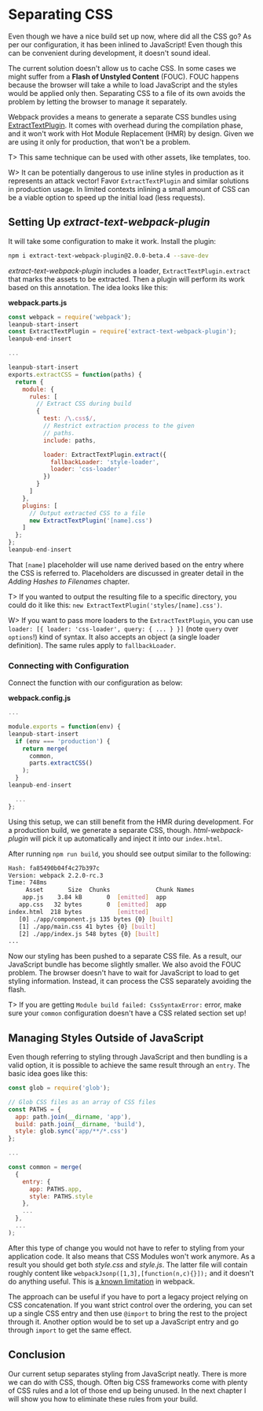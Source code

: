 # Separating CSS

Even though we have a nice build set up now, where did all the CSS go? As per our configuration, it has been inlined to JavaScript! Even though this can be convenient during development, it doesn't sound ideal.

The current solution doesn't allow us to cache CSS. In some cases we might suffer from a **Flash of Unstyled Content** (FOUC). FOUC happens because the browser will take a while to load JavaScript and the styles would be applied only then. Separating CSS to a file of its own avoids the problem by letting the browser to manage it separately.

Webpack provides a means to generate a separate CSS bundles using [ExtractTextPlugin](https://www.npmjs.com/package/extract-text-webpack-plugin). It comes with overhead during the compilation phase, and it won't work with Hot Module Replacement (HMR) by design. Given we are using it only for production, that won't be a problem.

T> This same technique can be used with other assets, like templates, too.

W> It can be potentially dangerous to use inline styles in production as it represents an attack vector! Favor `ExtractTextPlugin` and similar solutions in production usage. In limited contexts inlining a small amount of CSS can be a viable option to speed up the initial load (less requests).

## Setting Up *extract-text-webpack-plugin*

It will take some configuration to make it work. Install the plugin:

```bash
npm i extract-text-webpack-plugin@2.0.0-beta.4 --save-dev
```

*extract-text-webpack-plugin* includes a loader, `ExtractTextPlugin.extract` that marks the assets to be extracted. Then a plugin will perform its work based on this annotation. The idea looks like this:

**webpack.parts.js**

```javascript
const webpack = require('webpack');
leanpub-start-insert
const ExtractTextPlugin = require('extract-text-webpack-plugin');
leanpub-end-insert

...

leanpub-start-insert
exports.extractCSS = function(paths) {
  return {
    module: {
      rules: [
        // Extract CSS during build
        {
          test: /\.css$/,
          // Restrict extraction process to the given
          // paths.
          include: paths,

          loader: ExtractTextPlugin.extract({
            fallbackLoader: 'style-loader',
            loader: 'css-loader'
          })
        }
      ]
    },
    plugins: [
      // Output extracted CSS to a file
      new ExtractTextPlugin('[name].css')
    ]
  };
};
leanpub-end-insert
```

That `[name]` placeholder will use name derived based on the entry where the CSS is referred to. Placeholders are discussed in greater detail in the *Adding Hashes to Filenames* chapter.

T> If you wanted to output the resulting file to a specific directory, you could do it like this: `new ExtractTextPlugin('styles/[name].css')`.

W> If you want to pass more loaders to the `ExtractTextPlugin`, you can use `loader: [{ loader: 'css-loader', query: { ... } }]` (note `query` over `options`!) kind of syntax. It also accepts an object (a single loader definition). The same rules apply to `fallbackLoader`.

### Connecting with Configuration

Connect the function with our configuration as below:

**webpack.config.js**

```javascript
...

module.exports = function(env) {
leanpub-start-insert
  if (env === 'production') {
    return merge(
      common,
      parts.extractCSS()
    );
  }
leanpub-end-insert

  ...
};
```

Using this setup, we can still benefit from the HMR during development. For a production build, we generate a separate CSS, though. *html-webpack-plugin* will pick it up automatically and inject it into our `index.html`.

After running `npm run build`, you should see output similar to the following:

```bash
Hash: fa85490b04f4c27b397c
Version: webpack 2.2.0-rc.3
Time: 748ms
     Asset       Size  Chunks             Chunk Names
    app.js    3.84 kB       0  [emitted]  app
   app.css   32 bytes       0  [emitted]  app
index.html  218 bytes          [emitted]
   [0] ./app/component.js 135 bytes {0} [built]
   [1] ./app/main.css 41 bytes {0} [built]
   [2] ./app/index.js 548 bytes {0} [built]
...
```

Now our styling has been pushed to a separate CSS file. As a result, our JavaScript bundle has become slightly smaller. We also avoid the FOUC problem. The browser doesn't have to wait for JavaScript to load to get styling information. Instead, it can process the CSS separately avoiding the flash.

T> If you are getting `Module build failed: CssSyntaxError:` error, make sure your `common` configuration doesn't have a CSS related section set up!

## Managing Styles Outside of JavaScript

Even though referring to styling through JavaScript and then bundling is a valid option, it is possible to achieve the same result through an `entry`. The basic idea goes like this:

```javascript
const glob = require('glob');

// Glob CSS files as an array of CSS files
const PATHS = {
  app: path.join(__dirname, 'app'),
  build: path.join(__dirname, 'build'),
  style: glob.sync('app/**/*.css')
};

...

const common = merge(
  {
    entry: {
      app: PATHS.app,
      style: PATHS.style
    },
    ...
  },
  ...
);
```

After this type of change you would not have to refer to styling from your application code. It also means that CSS Modules won't work anymore. As a result you should get both *style.css* and *style.js*. The latter file will contain roughly content like `webpackJsonp([1,3],[function(n,c){}]);` and it doesn't do anything useful. This is [a known limitation](https://github.com/webpack/webpack/issues/1967) in webpack.

The approach can be useful if you have to port a legacy project relying on CSS concatenation. If you want strict control over the ordering, you can set up a single CSS entry and then use `@import` to bring the rest to the project through it. Another option would be to set up a JavaScript entry and go through `import` to get the same effect.

## Conclusion

Our current setup separates styling from JavaScript neatly. There is more we can do with CSS, though. Often big CSS frameworks come with plenty of CSS rules and a lot of those end up being unused. In the next chapter I will show you how to eliminate these rules from your build.
